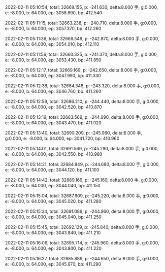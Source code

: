 2022-02-11 05:10:54, total: 32669.155, p: -241.630, delta:8.000 手, g:0.000, e: -8.000, b: 64.000, ep: 3058.690, bp: 412.540

2022-02-11 05:11:15, total: 32663.238, p: -240.710, delta:8.000 手, g:0.000, e: -8.000, b: 64.000, ep: 3057.370, bp: 412.260

2022-02-11 05:11:36, total: 32666.549, p: -242.870, delta:8.000 手, g:0.000, e: -8.000, b: 64.000, ep: 3054.010, bp: 412.110

2022-02-11 05:11:56, total: 32660.325, p: -241.370, delta:8.000 手, g:0.000, e: -8.000, b: 64.000, ep: 3053.430, bp: 411.850

2022-02-11 05:12:17, total: 32669.169, p: -242.650, delta:8.000 手, g:0.000, e: -8.000, b: 64.000, ep: 3047.990, bp: 411.330

2022-02-11 05:12:38, total: 32684.348, p: -243.320, delta:8.000 手, g:0.000, e: -8.000, b: 64.000, ep: 3046.760, bp: 411.260

2022-02-11 05:12:59, total: 32686.210, p: -244.440, delta:8.000 手, g:0.000, e: -8.000, b: 64.000, ep: 3042.520, bp: 410.870

2022-02-11 05:13:19, total: 32683.569, p: -244.690, delta:8.000 手, g:0.000, e: -8.000, b: 64.000, ep: 3043.470, bp: 411.020

2022-02-11 05:13:40, total: 32690.209, p: -245.960, delta:8.000 手, g:0.000, e: -8.000, b: 64.000, ep: 3041.720, bp: 410.960

2022-02-11 05:14:01, total: 32691.569, p: -245.290, delta:8.000 手, g:0.000, e: -8.000, b: 64.000, ep: 3042.550, bp: 410.980

2022-02-11 05:14:21, total: 32684.849, p: -244.680, delta:8.000 手, g:0.000, e: -8.000, b: 64.000, ep: 3044.120, bp: 411.100

2022-02-11 05:14:42, total: 32689.169, p: -245.160, delta:8.000 手, g:0.000, e: -8.000, b: 64.000, ep: 3044.040, bp: 411.150

2022-02-11 05:15:04, total: 32687.809, p: -245.220, delta:8.000 手, g:0.000, e: -8.000, b: 64.000, ep: 3045.020, bp: 411.280

2022-02-11 05:15:24, total: 32691.089, p: -244.960, delta:8.000 手, g:0.000, e: -8.000, b: 64.000, ep: 3045.040, bp: 411.250

2022-02-11 05:15:45, total: 32692.129, p: -245.840, delta:8.000 手, g:0.000, e: -8.000, b: 64.000, ep: 3043.840, bp: 411.210

2022-02-11 05:16:06, total: 32695.714, p: -245.960, delta:8.000 手, g:0.000, e: -8.000, b: 64.000, ep: 3043.800, bp: 411.220

2022-02-11 05:16:27, total: 32685.889, p: -244.650, delta:8.000 手, g:0.000, e: -8.000, b: 64.000, ep: 3045.670, bp: 411.290